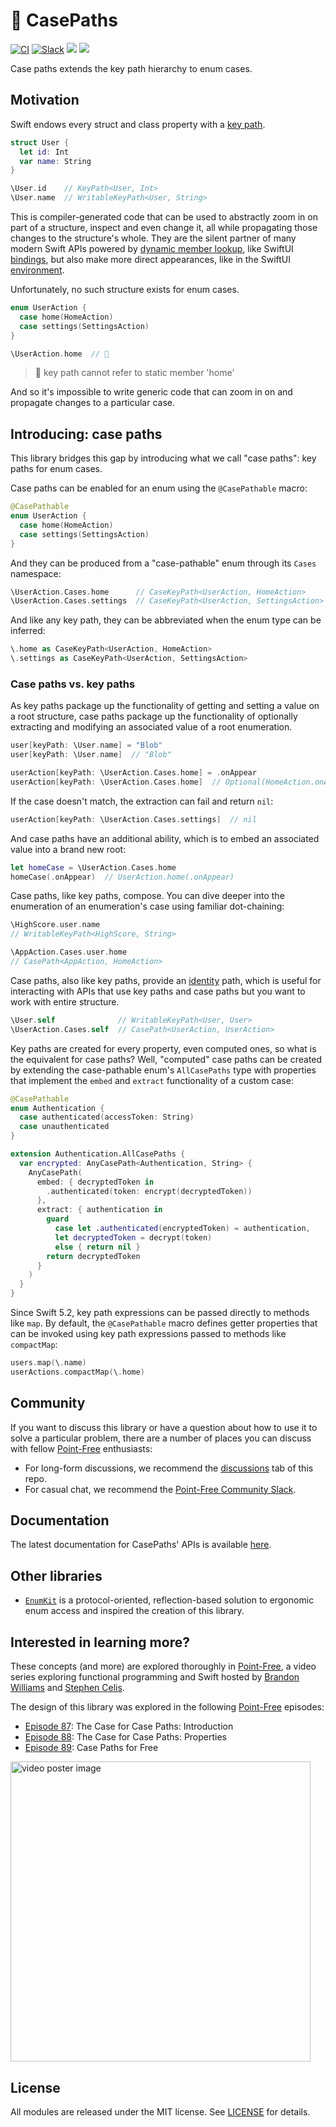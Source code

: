# 🧰 CasePaths

[![CI](https://github.com/pointfreeco/swift-case-paths/workflows/CI/badge.svg)](https://actions-badge.atrox.dev/pointfreeco/swift-case-paths/goto)
[![Slack](https://img.shields.io/badge/slack-chat-informational.svg?label=Slack&logo=slack)](http://pointfree.co/slack-invite)
[![](https://img.shields.io/endpoint?url=https%3A%2F%2Fswiftpackageindex.com%2Fapi%2Fpackages%2Fpointfreeco%2Fswift-case-paths%2Fbadge%3Ftype%3Dswift-versions)](https://swiftpackageindex.com/pointfreeco/swift-case-paths)
[![](https://img.shields.io/endpoint?url=https%3A%2F%2Fswiftpackageindex.com%2Fapi%2Fpackages%2Fpointfreeco%2Fswift-case-paths%2Fbadge%3Ftype%3Dplatforms)](https://swiftpackageindex.com/pointfreeco/swift-case-paths)

Case paths extends the key path hierarchy to enum cases.

## Motivation

Swift endows every struct and class property with a [key path][key-path-docs].

[key-path-docs]: https://developer.apple.com/documentation/swift/swift_standard_library/key-path_expressions

``` swift
struct User {
  let id: Int
  var name: String
}

\User.id    // KeyPath<User, Int>
\User.name  // WritableKeyPath<User, String>
```

This is compiler-generated code that can be used to abstractly zoom in on part of a structure,
inspect and even change it, all while propagating those changes to the structure's whole. They are
the silent partner of many modern Swift APIs powered by
[dynamic member lookup][dynamic-member-lookup-proposal], like SwiftUI
[bindings][binding-dynamic-member-lookup-docs], but also make more direct appearances, like in the
SwiftUI [environment][environment-property-wrapper-docs].

Unfortunately, no such structure exists for enum cases.

``` swift
enum UserAction {
  case home(HomeAction)
  case settings(SettingsAction)
}

\UserAction.home  // 🛑
```

> 🛑 key path cannot refer to static member 'home'

And so it's impossible to write generic code that can zoom in on and propagate changes to a
particular case.

[key-path-docs]: https://developer.apple.com/documentation/swift/swift_standard_library/key-path_expressions
[dynamic-member-lookup-proposal]: https://github.com/apple/swift-evolution/blob/master/proposals/0252-keypath-dynamic-member-lookup.md
[binding-dynamic-member-lookup-docs]: https://developer.apple.com/documentation/swiftui/bindable/subscript(dynamicmember:)
[environment-property-wrapper-docs]: https://developer.apple.com/documentation/swiftui/scene/environment(_:_:)
[combine-publisher-assign-docs]: https://developer.apple.com/documentation/combine/publisher/assign(to:on:)

## Introducing: case paths

This library bridges this gap by introducing what we call "case paths": key paths for enum cases.

Case paths can be enabled for an enum using the `@CasePathable` macro:

```swift
@CasePathable
enum UserAction {
  case home(HomeAction)
  case settings(SettingsAction)
}
```

And they can be produced from a "case-pathable" enum through its `Cases` namespace:

```swift
\UserAction.Cases.home      // CaseKeyPath<UserAction, HomeAction>
\UserAction.Cases.settings  // CaseKeyPath<UserAction, SettingsAction>
```

And like any key path, they can be abbreviated when the enum type can be inferred:

```swift
\.home as CaseKeyPath<UserAction, HomeAction>
\.settings as CaseKeyPath<UserAction, SettingsAction>
```

### Case paths vs. key paths

As key paths package up the functionality of getting and setting a value on a root structure, case
paths package up the functionality of optionally extracting and modifying an associated value of a
root enumeration.

``` swift
user[keyPath: \User.name] = "Blob"
user[keyPath: \User.name]  // "Blob"

userAction[keyPath: \UserAction.Cases.home] = .onAppear
userAction[keyPath: \UserAction.Cases.home]  // Optional(HomeAction.onAppear)
```

If the case doesn't match, the extraction can fail and return `nil`:

```swift
userAction[keyPath: \UserAction.Cases.settings]  // nil
```

And case paths have an additional ability, which is to embed an associated value into a brand new
root:

```swift
let homeCase = \UserAction.Cases.home
homeCase(.onAppear)  // UserAction.home(.onAppear)
```

Case paths, like key paths, compose. You can dive deeper into the enumeration of an enumeration's
case using familiar dot-chaining:

``` swift
\HighScore.user.name
// WritableKeyPath<HighScore, String>

\AppAction.Cases.user.home
// CasePath<AppAction, HomeAction>
```

Case paths, also like key paths, provide an
[identity](https://github.com/apple/swift-evolution/blob/master/proposals/0227-identity-keypath.md)
path, which is useful for interacting with APIs that use key paths and case paths but you want to
work with entire structure.

``` swift
\User.self              // WritableKeyPath<User, User>
\UserAction.Cases.self  // CasePath<UserAction, UserAction>
```

Key paths are created for every property, even computed ones, so what is the equivalent for case
paths? Well, "computed" case paths can be created by extending the case-pathable enum's
`AllCasePaths` type with properties that implement the `embed` and `extract` functionality of a
custom case:

```swift
@CasePathable
enum Authentication {
  case authenticated(accessToken: String)
  case unauthenticated
}

extension Authentication.AllCasePaths {
  var encrypted: AnyCasePath<Authentication, String> {
    AnyCasePath(
      embed: { decryptedToken in
        .authenticated(token: encrypt(decryptedToken))
      },
      extract: { authentication in
        guard
          case let .authenticated(encryptedToken) = authentication,
          let decryptedToken = decrypt(token)
          else { return nil }
        return decryptedToken
      }
    )
  }
}
```

Since Swift 5.2, key path expressions can be passed directly to methods like `map`. By default,
the `@CasePathable` macro defines getter properties that can be invoked using key path expressions
passed to methods like `compactMap`:

```swift
users.map(\.name)
userActions.compactMap(\.home)
```

## Community

If you want to discuss this library or have a question about how to use it to solve 
a particular problem, there are a number of places you can discuss with fellow 
[Point-Free](http://www.pointfree.co) enthusiasts:

* For long-form discussions, we recommend the [discussions](http://github.com/pointfreeco/swift-case-paths/discussions) tab of this repo.
* For casual chat, we recommend the [Point-Free Community Slack](http://pointfree.co/slack-invite).

## Documentation

The latest documentation for CasePaths' APIs is available [here](https://pointfreeco.github.io/swift-case-paths/main/documentation/casepaths/).

## Other libraries

  - [`EnumKit`](https://github.com/gringoireDM/EnumKit) is a protocol-oriented, reflection-based
    solution to ergonomic enum access and inspired the creation of this library.

## Interested in learning more?

These concepts (and more) are explored thoroughly in [Point-Free](https://www.pointfree.co), a video
series exploring functional programming and Swift hosted by
[Brandon Williams](https://github.com/mbrandonw) and
[Stephen Celis](https://github.com/stephencelis).

The design of this library was explored in the following [Point-Free](https://www.pointfree.co)
episodes:

  - [Episode 87](https://www.pointfree.co/episodes/ep87-the-case-for-case-paths-introduction): The
    Case for Case Paths: Introduction
  - [Episode 88](https://www.pointfree.co/episodes/ep88-the-case-for-case-paths-properties): The
    Case for Case Paths: Properties
  - [Episode 89](https://www.pointfree.co/episodes/ep89-case-paths-for-free): Case Paths for Free

<a href="https://www.pointfree.co/episodes/ep87-the-case-for-case-paths-introduction">
  <img alt="video poster image" src="https://d3rccdn33rt8ze.cloudfront.net/episodes/0087.jpeg" width="480">
</a>

## License

All modules are released under the MIT license. See [LICENSE](LICENSE) for details.
